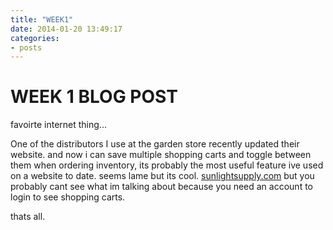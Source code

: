 ```yaml
---
title: "WEEK1"
date: 2014-01-20 13:49:17
categories:
- posts
---
```


# WEEK 1 BLOG POST

favoirte internet thing...

One of the distributors I use at the garden store recently updated their website.
and now i can save multiple shopping carts and toggle between them when ordering inventory, its probably the most useful feature ive used on a website to date. seems lame but its cool.
[sunlightsupply.com](http://sunlightsupply.com)
but you probably cant see what im talking about because you need an account to login to see shopping carts.

thats all.

